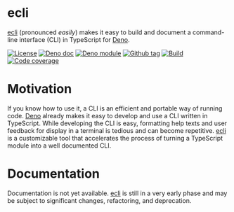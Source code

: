 # ecli

[ecli] (pronounced _easily_) makes it easy to build and document a command-line
interface (CLI) in TypeScript for [Deno].

[![License][license-shield]](LICENSE) [![Deno doc][deno-doc-shield]][deno-doc]
[![Deno module][deno-land-shield]][deno-land]
[![Github tag][github-shield]][github] [![Build][build-shield]][build]
[![Code coverage][coverage-shield]][coverage]

# Motivation

If you know how to use it, a CLI is an efficient and portable way of running
code. [Deno] already makes it easy to develop and use a CLI written in
TypeScript. While developing the CLI is easy, formatting help texts and user
feedback for display in a terminal is tedious and can become repetitive. [ecli]
is a customizable tool that accelerates the process of turning a TypeScript
module into a well documented CLI.

# Documentation

Documentation is not yet available. [ecli] is still in a very early phase and
may be subject to significant changes, refactoring, and deprecation.

[ecli]: #
[deno]: https://deno.land

<!-- badges -->

[github]: https://github.com/eibens/ecli
[github-shield]: https://img.shields.io/github/v/tag/eibens/ecli?label&logo=github
[coverage-shield]: https://img.shields.io/codecov/c/github/eibens/ecli?logo=codecov&label
[license-shield]: https://img.shields.io/github/license/eibens/ecli?color=informational
[coverage]: https://codecov.io/gh/eibens/ecli
[build]: https://github.com/eibens/ecli/actions/workflows/ci.yml
[build-shield]: https://img.shields.io/github/workflow/status/eibens/ecli/ci?logo=github&label
[deno-doc]: https://doc.deno.land/https/deno.land/x/ecli/mod.ts
[deno-doc-shield]: https://img.shields.io/badge/doc-informational?logo=deno
[deno-land]: https://deno.land/x/ecli
[deno-land-shield]: https://img.shields.io/badge/x/ecli-informational?logo=deno&label
